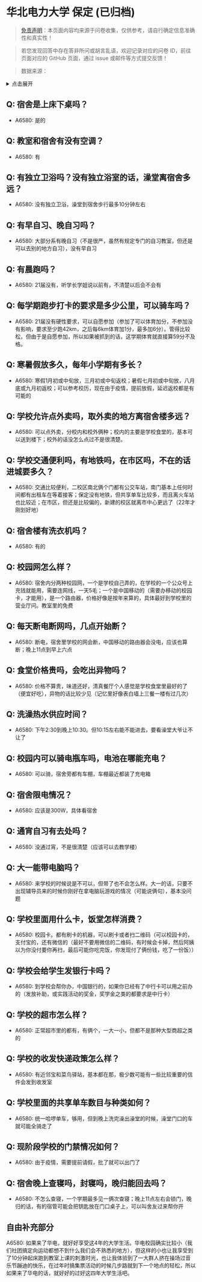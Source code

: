 # 华北电力大学 保定 (已归档)

> [免责声明](https://colleges.chat/#_3)：本页面内容均来源于问卷收集，仅供参考，请自行确定信息准确性和真实性！

> 若您发现回答中存在答非所问或胡言乱语，欢迎记录对应的问卷 ID，前往页面对应的 GitHub 页面，通过 issue 或邮件等方式提交反馈！

> 数据来源：

<details><summary>点击展开</summary>
<ul>
<li>A6580: 匿名 (2022 年 06 月)</li>
</ul>
</details>

## Q: 宿舍是上床下桌吗？

- A6580: 是的

## Q: 教室和宿舍有没有空调？

- A6580: 有

## Q: 有独立卫浴吗？没有独立浴室的话，澡堂离宿舍多远？

- A6580: 没有独立卫浴，澡堂到宿舍步行最多10分钟左右

## Q: 有早自习、晚自习吗？

- A6580: 大部分系有晚自习（不是很严，虽然有规定专门的自习教室，但还是可以去别的地方自习），没有早自习

## Q: 有晨跑吗？

- A6580: 21届没有，听学长学姐说以前有，不清楚以后会不会有

## Q: 每学期跑步打卡的要求是多少公里，可以骑车吗？

- A6580: 21届没有硬性要求，可以自愿参加（参加了可以体育加分，不参加没有影响，要求至少跑42km，之后每6km体育加1分，最多加6分）。管得比较松，但由于是自愿参加，所以如果被抓到的话，这学期体育就直接算59分不及格。

## Q: 寒暑假放多久，每年小学期有多长？

- A6580: 寒假1月初或中旬放，三月初或中旬返校；暑假七月初或中旬放，八月底或九月初返校；可以参考校历，现在由于疫情，提前放假，延迟返校都是有可能的

## Q: 学校允许点外卖吗，取外卖的地方离宿舍楼多远？

- A6580: 可以点外卖，分校内和校外俩种；校内的主要是学校食堂的，基本可以送到楼下；校外的话没怎么点过不是很清楚。

## Q: 学校交通便利吗，有地铁吗，在市区吗，不在的话进城要多久？

- A6580: 交通比较便利，二校区南北俩个门都有公交车站，南门基本上任何时间都有出租车在等着接客；保定没有地铁，但共享单车比较多，而且离火车站也比较近；在市区，但还是比较偏的，新建的校区就离市中心更远了（22年才刚划好地）

## Q: 宿舍楼有洗衣机吗？

- A6580: 有的

## Q: 校园网怎么样？

- A6580: 宿舍内分两种校园网，一个是学校自己弄的，在学校的一个公众号上充钱就能用，需要连网线，一天5毛；一个是中国移动的（需要办移动的校园卡，才能用），是一个路由器，价格好像是按年来算的，具体最好到学校里的营业厅问。教室里的免费

## Q: 每天断电断网吗，几点开始断？

- A6580: 断电，宿舍里学校的网会断，中国移动的路由器会没电，应该也算断；晚上11点到早上六点

## Q: 食堂价格贵吗，会吃出异物吗？

- A6580: 价格不算贵，味道还好，清真餐厅个人感觉是学校食堂里最好的了（便宜好吃），异物的话比较少见（记忆里好像表白墙上三餐一楼有过几次）

## Q: 洗澡热水供应时间？

- A6580: 下午2:30到晚上10:30。但10:15左右能不能进去，要看澡堂大爷让不让了

## Q: 校园内可以骑电瓶车吗，电池在哪能充电？

- A6580: 可以骑，宿舍旁都有车棚，车棚最近都装了充电箱

## Q: 宿舍限电情况？

- A6580: 应该是300W，具体看宿舍

## Q: 通宵自习有去处吗？

- A6580: 没通过宵，不是很清楚（应该可以去教学楼）

## Q: 大一能带电脑吗？

- A6580: 来学校的时候说是不可以，但带了也不会怎么样。大一的话，只要不出现辅导员来的时候你刚好在拿电脑玩游戏的情况（可能说俩句），基本没问题

## Q: 学校里面用什么卡，饭堂怎样消费？

- A6580: 校园卡。都有刷卡的机器，可以刷卡或者扫二维码（可以校园卡的，支付宝的，还有微信的（最好不要用微信的二维码，有时候会卡掉，然后阿姨以为你没付要你再扫，最后可能你吃完饭，你发现付了俩份钱，吃了一份饭））

## Q: 学校会给学生发银行卡吗？

- A6580: 到学校会帮你办，中国银行的，如果你已经有了中行卡可以用之前办的（发放补助，或实践活动的奖金，奖学金之类的都要求是中行卡）

## Q: 学校的超市怎么样？

- A6580: 正常超市里的都有，有俩个，一大一小，但都不是那种大型商超之类的

## Q: 学校的收发快递政策怎么样？

- A6580: 有近邻宝和菜鸟驿站，基本都在那，极少数可能有一些比较重要的信件会发到收发室

## Q: 学校里面的共享单车数目与种类如何？

- A6580: 统一哈啰单车，够用，但到晚上洗完澡出澡堂的时候，澡堂门口的车就可能全骑走了

## Q: 现阶段学校的门禁情况如何？

- A6580: 由于疫情，需要提前请假，批了就可以出门了

## Q: 宿舍晚上查寝吗，封寝吗，晚归能回去吗？

- A6580: 不怎么查寝，一个学期最多见一俩次查寝；晚上11点左右会锁门，晚归的话，有的宿管可能会把钥匙放在门口桌子上，可以叫舍友过来帮你开

## 自由补充部分

A6580: 如果来了华电，就好好享受这4年的大学生活。华电校园确实比较小（我们社团搞定向运动都想不到什么我们会不熟悉的地方），但这样的小也让我享受到了10分钟起床跑到教室上课的刺激时光，也让我体验到了一大群人挤在操场过音乐节蹦迪的快乐，在过年时搞集票活动的时候几步路就到下一个地点的轻松，所以如果来了华电的话，就好好的过好这四年大学生活吧。